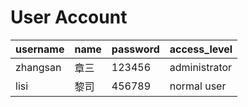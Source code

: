 # User Account
| username  | name | password | access_level |
| ------------- | ------------- | ------------- | ------------- |
| zhangsan  | 章三  | 123456 | administrator |
| lisi | 黎司  | 456789  | normal user |

